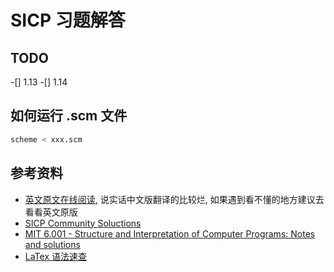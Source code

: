 # SICP 习题解答

## TODO

-[] 1.13
-[] 1.14

## 如何运行 .scm 文件

```bash
scheme < xxx.scm
```

## 参考资料

- [英文原文在线阅读](https://mitpress.mit.edu/sites/default/files/sicp/full-text/book/book.html), 说实话中文版翻译的比较烂, 如果遇到看不懂的地方建议去看看英文原版
- [SICP Community Soluctions](http://community.schemewiki.org/?SICP-Solutions)
- [MIT 6.001 - Structure and Interpretation of Computer Programs: Notes and solutions](https://codology.net/)
- [LaTex 语法速查](http://www.uinio.com/Math/LaTex/)
